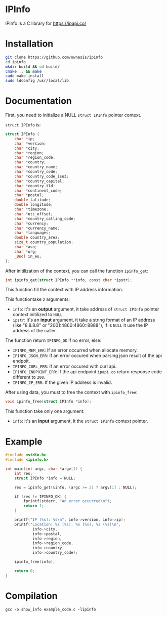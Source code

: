 # IPInfo
IPInfo is a C library for https://ipapi.co/

# Installation
```bash
git clone https://github.com/ownesis/ipinfo
cd ipinfo
mkdir build && cd build/
cmake .. && make
sudo make install
sudo ldconfig /usr/local/lib
```

# Documentation
First, you need to initialize a NULL `struct IPInfo` pointer context.

`struct IPInfo` is:
```c
struct IPInfo {
    char *ip;
    char *version;
    char *city;
    char *region;
    char *region_code;
    char *country;
    char *country_name;
    char *country_code;
    char *country_code_iso3;
    char *country_capital;
    char *country_tld;
    char *continent_code;
    char *postal;
    double latitude;
    double longitude;
    char *timezone;
    char *utc_offset;
    char *country_calling_code;
    char *currency;
    char *currency_name;
    char *languages;
    double country_area;
    size_t country_population;
    char *asn;
    char *org;
    _Bool in_eu;
};
```

After initilization of the context, you can call the function `ipinfo_get`:
```c
int ipinfo_get(struct IPInfo **info, const char *ipstr);
```
This function fill the context with IP address information. 

This functiontake `2` arguments:

- `info`: it's an **output** argument, it take address of `struct IPInfo` pointer context initilized to `NULL`.
- `ipstr`: it's an **input** argument, it take a string format of an IP address (like "8.8.8.8" or "2001:4860:4860::8888"), if is `NULL` it use the IP address of the caller.

The function return `IPINFO_OK` if no error, else:

- `IPINFO_MEM_ERR`: If an error occurred when allocate memory.
- `IPINFO_JSON_ERR`: If an error occured when parsing json result of the api endpoit.
- `IPINFO_CURL_ERR`: If an error occured with curl api.
- `IPINFO_ENDPOINT_ERR`: If the api endpoint `ipapi.co` return response code different to `200`.
- `IPINFO_IP_ERR`: If the given IP address is invalid.

After using data, you must to free the context with `ipinfo_free`:
```c
void ipinfo_free(struct IPInfo *info);
```
This function take only one argument:

- `info`: it's an **input** argument, it the `struct IPInfo` context pointer.

# Example
```c
#include <stdio.h>
#include <ipinfo.h>

int main(int argc, char *argv[]) {
    int res;
    struct IPInfo *info = NULL;

    res = ipinfo_get(&info, (argc >= 2) ? argv[1] : NULL);

    if (res != IPINFO_OK) {
        fprintf(stderr, "An error occurred\n");
        return 1; 
    }

    printf("IP (%s): %s\n", info->version, info->ip);
    printf("Location: %s (%s), %s (%s), %s (%s)\n", 
            info->city,
            info->postal,
            info->region,
            info->region_code,
            info->country,
            info->country_code);

    ipinfo_free(info);

    return 0;
}
```

# Compilation
`gcc -o show_info example_code.c -lipinfo`
